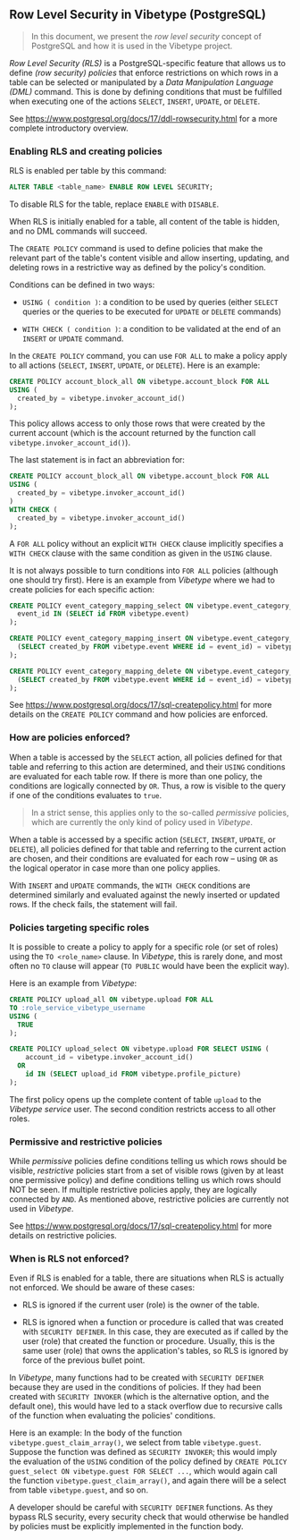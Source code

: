 ## Row Level Security in Vibetype (PostgreSQL)

> In this document, we present the *row level security* concept of PostgreSQL and how it is used in the Vibetype project.

*Row Level Security (RLS)* is a PostgreSQL-specific feature that allows us to define *(row security) policies* that enforce restrictions on which rows in a table can be selected or manipulated by a *Data Manipulation Language (DML)* command.
This is done by defining conditions that must be fulfilled when executing one of the actions `SELECT`, `INSERT`, `UPDATE`, or `DELETE`.

See https://www.postgresql.org/docs/17/ddl-rowsecurity.html for a more complete introductory overview.

### Enabling RLS and creating policies

RLS is enabled per table by this command:

```sql
ALTER TABLE <table_name> ENABLE ROW LEVEL SECURITY;
```

To disable RLS for the table, replace `ENABLE` with `DISABLE`.

When RLS is initially enabled for a table, all content of the table is hidden, and no DML commands will succeed.

The `CREATE POLICY` command is used to define policies that make the relevant part of the table's content visible and allow inserting, updating, and deleting rows in a restrictive way as defined by the policy's condition.

Conditions can be defined in two ways:

* `USING ( condition )`: a condition to be used by queries (either `SELECT` queries or the queries to be executed for `UPDATE` or `DELETE` commands)

* `WITH CHECK ( condition )`: a condition to be validated at the end of an `INSERT` or `UPDATE` command.

In the `CREATE POLICY` command, you can use `FOR ALL` to make a policy apply to all actions (`SELECT`, `INSERT`, `UPDATE`, or `DELETE`).
Here is an example:

```sql
CREATE POLICY account_block_all ON vibetype.account_block FOR ALL
USING (
  created_by = vibetype.invoker_account_id()
);
```

This policy allows access to only those rows that were created by the current account (which is the account returned by the function call `vibetype.invoker_account_id()`).

The last statement is in fact an abbreviation for:

```sql
CREATE POLICY account_block_all ON vibetype.account_block FOR ALL
USING (
  created_by = vibetype.invoker_account_id()
)
WITH CHECK (
  created_by = vibetype.invoker_account_id()
);
```

A `FOR ALL` policy without an explicit `WITH CHECK` clause implicitly specifies a `WITH CHECK` clause with the same condition as given in the `USING` clause.

It is not always possible to turn conditions into `FOR ALL` policies (although one should try first). Here is an example from *Vibetype* where we had to create policies for each specific action:

```sql
CREATE POLICY event_category_mapping_select ON vibetype.event_category_mapping FOR SELECT USING (
  event_id IN (SELECT id FROM vibetype.event)
);

CREATE POLICY event_category_mapping_insert ON vibetype.event_category_mapping FOR INSERT WITH CHECK (
  (SELECT created_by FROM vibetype.event WHERE id = event_id) = vibetype.invoker_account_id()
);

CREATE POLICY event_category_mapping_delete ON vibetype.event_category_mapping FOR DELETE USING (
  (SELECT created_by FROM vibetype.event WHERE id = event_id) = vibetype.invoker_account_id()
);
```

See https://www.postgresql.org/docs/17/sql-createpolicy.html for more details on the `CREATE POLICY` command and how policies are enforced.

### How are policies enforced?

When a table is accessed by the `SELECT` action, all policies defined for that table and referring to this action are determined, and their `USING` conditions are evaluated for each table row.
If there is more than one policy, the conditions are logically connected by `OR`.
Thus, a row is visible to the query if one of the conditions evaluates to `true`.

> In a strict sense, this applies only to the so-called *permissive* policies, which are currently the only kind of policy used in *Vibetype*.

When a table is accessed by a specific action (`SELECT`, `INSERT`, `UPDATE`, or `DELETE`), all policies defined for that table and referring to the current action are chosen, and their conditions are evaluated for each row – using `OR` as the logical operator in case more than one policy applies.

With `INSERT` and `UPDATE` commands, the `WITH CHECK` conditions are determined similarly and evaluated against the newly inserted or updated rows.
If the check fails, the statement will fail.

### Policies targeting specific roles

It is possible to create a policy to apply for a specific role (or set of roles) using the `TO <role_name>` clause.
In *Vibetype*, this is rarely done, and most often no `TO` clause will appear (`TO PUBLIC` would have been the explicit way).

Here is an example from *Vibetype*:

```sql
CREATE POLICY upload_all ON vibetype.upload FOR ALL
TO :role_service_vibetype_username
USING (
  TRUE
);

CREATE POLICY upload_select ON vibetype.upload FOR SELECT USING (
    account_id = vibetype.invoker_account_id()
  OR
    id IN (SELECT upload_id FROM vibetype.profile_picture)
);
```

The first policy opens up the complete content of table `upload` to the *Vibetype service* user.
The second condition restricts access to all other roles.

### Permissive and restrictive policies

While *permissive* policies define conditions telling us which rows should be visible, *restrictive* policies start from a set of visible rows (given by at least one permissive policy) and define conditions telling us which rows should NOT be seen.
If multiple restrictive policies apply, they are logically connected by `AND`.
As mentioned above, restrictive policies are currently not used in *Vibetype*.

See https://www.postgresql.org/docs/17/sql-createpolicy.html for more details on restrictive policies.

### When is RLS not enforced?

Even if RLS is enabled for a table, there are situations when RLS is actually not enforced.
We should be aware of these cases:

* RLS is ignored if the current user (role) is the owner of the table.

* RLS is ignored when a function or procedure is called that was created with `SECURITY DEFINER`.
In this case, they are executed as if called by the user (role) that created the function or procedure.
Usually, this is the same user (role) that owns the application's tables, so RLS is ignored by force of the previous bullet point.

In *Vibetype*, many functions had to be created with `SECURITY DEFINER` because they are used in the conditions of policies.
If they had been created with `SECURITY INVOKER` (which is the alternative option, and the default one), this would have led to a stack overflow due to recursive calls of the function when evaluating the policies' conditions.

Here is an example: In the body of the function `vibetype.guest_claim_array()`, we select from table `vibetype.guest`.
Suppose the function was defined as `SECURITY INVOKER`; this would imply the evaluation of the `USING` condition of the policy defined by `CREATE POLICY guest_select ON vibetype.guest FOR SELECT ...`, which would again call the function `vibetype.guest_claim_array()`, and again there will be a select from table `vibetype.guest`, and so on.

A developer should be careful with `SECURITY DEFINER` functions.
As they bypass RLS security, every security check that would otherwise be handled by policies must be explicitly implemented in the function body.
